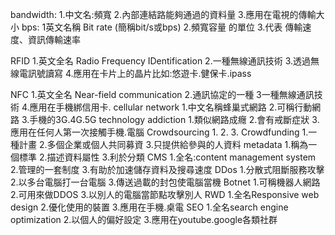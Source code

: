 bandwidth:
1.中文名:頻寬
2.內部連結路能夠通過的資料量
3.應用在電視的傳輸大小
bps:
1英文名稱 Bit rate (簡稱bit/s或bps)
2.頻寬容量 的單位
3.代表 傳輸速度、資訊傳輸速率

RFID
1.英文全名 Radio Frequency IDentification
2.一種無線通訊技術
3.透過無線電訊號讀寫
4.應用在卡片上的晶片比如:悠遊卡.健保卡.ipass

NFC
1.英文全名 Near-field communication
2.通訊協定的一種
3一種無線通訊技術
4.應用在手機綁信用卡.
cellular network
1.中文名稱蜂巢式網路
2.可稱行動網路
3.手機的3G.4G.5G
technology addiction
1.類似網路成癮
2.會有戒斷症狀
3.應用在任何人第一次接觸手機.電腦
Crowdsourcing 
1.
2.
3.
Crowdfunding
1.一種計畫
2.多個企業或個人共同募資
3.只提供給參與的人資料
metadata
1.稱為一個標準
2.描述資料屬性
3.利於分類
CMS
1.全名:content management system
2.管理的一套制度
3.有助於加速儲存資料及搜尋速度
DDos 
1.分散式阻斷服務攻擊
2.以多台電腦打一台電腦
3.傳送過載的封包使電腦當機
Botnet
1.可稱機器人網路
2.可用來做DDOS
3.以別人的電腦當節點攻擊別人
RWD
1.全名Responsive web design
2.優化使用的裝置
3.應用在手機.桌電
SEO
1.全名search engine optimization
2.以個人的偏好設定
3.應用在youtube.google各類社群
